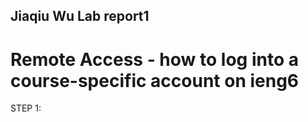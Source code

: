 ## Jiaqiu Wu Lab report1
# Remote Access - how to log into a course-specific account on ieng6
STEP 1:
